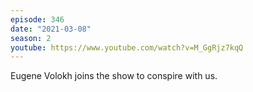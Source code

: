 ```yaml
---
episode: 346
date: "2021-03-08"
season: 2
youtube: https://www.youtube.com/watch?v=M_GgRjz7kqQ
---
```

Eugene Volokh joins the show to conspire with us.
